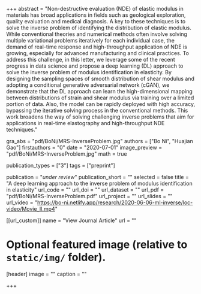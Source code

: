 +++
abstract = "Non-destructive evaluation (NDE) of elastic modulus in materials has broad applications in fields such as geological exploration, quality evaluation and medical diagnosis. A key to these techniques is to solve the inverse problem of identifying the distribution of elastic modulus. While conventional theories and numerical methods often involve solving multiple variational problems iteratively for each individual case, the demand of real-time response and high-throughput application of NDE is growing, especially for advanced manufacturing and clinical practices. To address this challenge, in this letter, we leverage some of the recent progress in data science and propose a deep learning (DL) approach to solve the inverse problem of modulus identification in elasticity. By designing the sampling spaces of smooth distribution of shear modulus and adopting a conditional generative adversarial network (cGAN), we demonstrate that the DL approach can learn the high-dimensional mapping between distributions of strain and shear modulus via training over a limited portion of data. Also, the model can be rapidly deployed with high accuracy, bypassing the iterative solving process in the conventional methods. This work broadens the way of solving challenging inverse problems that aim for applications in real-time elastography and high-throughput NDE techniques."

gra_abs = "pdf/BoNi/MRS-InverseProblem.jpg"
authors = ["Bo Ni", "Huajian Gao"]
firstauthors = "0"
date = "2020-07-01"
image_preview = "pdf/BoNi/MRS-InverseProblem.jpg"
math = true

publication_types = ["3"]
tags = ["preprint"]

publication = "*under review*"
publication_short = ""
selected = false
title = "A deep learning approach to the inverse problem of modulus identification in elasticity"
url_code = ""
url_doi = ""
url_dataset = ""
url_pdf = "pdf/BoNi/MRS-InverseProblem.pdf"
url_project = ""
url_slides = ""
url_video = "https://bo-ni.netlify.app/research/2020-06-06-ml-inverse/loc-video/Movie_II.mp4"

[[url_custom]]
name = "View Journal Article"
url = ""

# Optional featured image (relative to `static/img/` folder).
[header]
image = ""
caption = ""

+++
